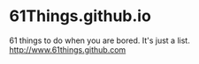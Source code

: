 # 61Things.github.io
61 things to do when you are bored. It's just a list.
http://www.61things.github.com
